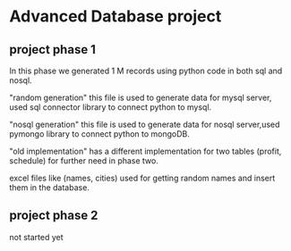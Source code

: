 # Advanced Database project
## project phase 1
In this phase we generated 1 M records using python code in both sql and nosql.

"random generation" this file is used to generate data for mysql server, used sql connector library to connect python to mysql.

"nosql generation" this file is used to generate data for nosql server,used pymongo library to connect python to mongoDB.

"old implementation" has a different implementation for two tables (profit, schedule) for further need in phase two.

excel files like (names, cities) used for getting random names and insert them in the database.

## project phase 2
not started yet
